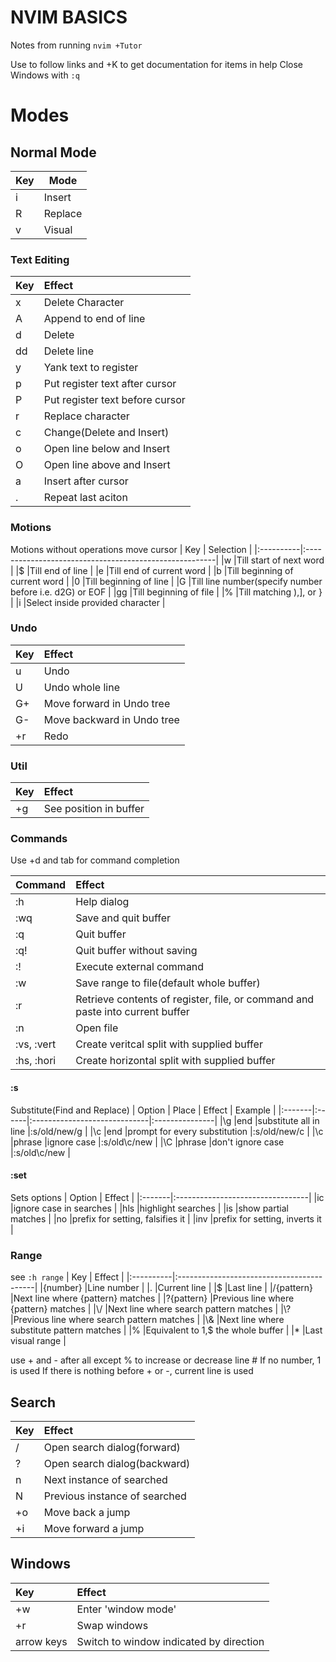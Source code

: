 # NVIM BASICS
Notes from running `nvim +Tutor`

Use <Enter> to follow links and <Shift>+K to get documentation for items in help 
Close Windows with `:q`

# Modes

## Normal Mode

| Key | Mode  |
|-----|-------|
|i    |Insert |
|R    |Replace|
|v    |Visual |

### Text Editing
| Key | Effect                        |
|:----|:------------------------------|
|x    |Delete Character               |
|A    |Append to end of line          |
|d    |Delete                         |
|dd   |Delete line                    |
|y    |Yank text to register          |
|p    |Put register text after cursor |
|P    |Put register text before cursor|
|r    |Replace character              |
|c    |Change(Delete and Insert)      |
|o    |Open line below and Insert     |
|O    |Open line above and Insert     |
|a    |Insert after cursor            |
|.    |Repeat last aciton             |


### Motions
Motions without operations move cursor
| Key       | Selection                                              |
|:----------|:-------------------------------------------------------|
|w          |Till start of next word                                 |
|$          |Till end of line                                        |
|e          |Till end of current word                                |
|b          |Till beginning of current word                          |
|0          |Till beginning of line                                  |
|G          |Till line number(specify number before i.e. d2G) or EOF |
|gg         |Till beginning of file                                  |
|%          |Till matching ),], or }                                 |
|i          |Select inside provided character                        |


### Undo
| Key     | Effect                     |
|:--------|:---------------------------|
|u        |Undo                        |
|U        |Undo whole line             |
|G+       |Move forward in Undo tree   |
|G-       |Move backward in Undo tree  |
|<ctrl>+r |Redo                        |

### Util
| Key     | Effect                     |
|:--------|:---------------------------|
|<ctrl>+g |See position in buffer      |

### Commands
Use <ctrl>+d and tab for command completion

| Command            | Effect                                                                                                          |
|:-------------------|:----------------------------------------------------------------------------------------------------------------|
|:h                  |Help dialog                                                                                                      |
|:wq                 |Save and quit buffer                                                                                             |
|:q                  |Quit buffer                                                                                                      |
|:q!                 |Quit buffer without saving                                                                                       |
|:!                  |Execute external command                                                                                         |
|:w                  |Save range to file(default whole buffer)                                                                         |
|:r                  |Retrieve contents of register, file, or command and paste into current buffer                                    |
|:n                  |Open file                                                                                                        |
|:vs, :vert          |Create veritcal split with supplied buffer                                                                       |
|:hs, :hori          |Create horizontal split with supplied buffer                                                                     |


#### :s
Substitute(Find and Replace)
| Option | Place | Effect                       | Example        |
|:-------|:------|:-----------------------------|:---------------|
|\g      |end    |substitute all in line        |:s/old/new/g    |
|\c      |end    |prompt for every substitution |:s/old/new/c    |
|\c      |phrase |ignore case                   |:s/old\c/new    |
|\C      |phrase |don't ignore case             |:s/old\c/new    |

#### :set
Sets options
| Option | Effect                           |
|:-------|:---------------------------------|
|ic      |ignore case in searches           |
|hls     |highlight searches                |
|is      |show partial matches              |
|no      |prefix for setting, falsifies it  |
|inv     |prefix for setting, inverts it    |

### Range
see `:h range`
| Key       | Effect                                    |
|:----------|:------------------------------------------|
|{number}   |Line number                                |
|.          |Current line                               |
|$          |Last line                                  |
|/{pattern} |Next line where {pattern} matches          |
|?{pattern} |Previous line where {pattern} matches      |
|\\/        |Next line where search pattern matches     |
|\\?        |Previous line where search pattern matches |
|\\&        |Next line where substitute pattern matches |
|%          |Equivalent to 1,$ the whole buffer         |
|*          |Last visual range                          |

use + and - after all except % to increase or decrease line #
If no number, 1 is used
If there is nothing before + or -, current line is used


## Search
| Key     | Effect                         |
|:--------|:-------------------------------|
|/        |Open search dialog(forward)     |
|?        |Open search dialog(backward)    |
|n        |Next instance of searched       |
|N        |Previous instance of searched   |
|<ctrl>+o |Move back a jump                |
|<ctrl>+i |Move forward a jump             |


## Windows
| Key       | Effect                                    |
|:----------|:------------------------------------------|
|<ctrl>+w   |Enter 'window mode'                        |
|<ctrl>+r   |Swap windows                               |
|arrow keys |Switch to window indicated by direction    |
